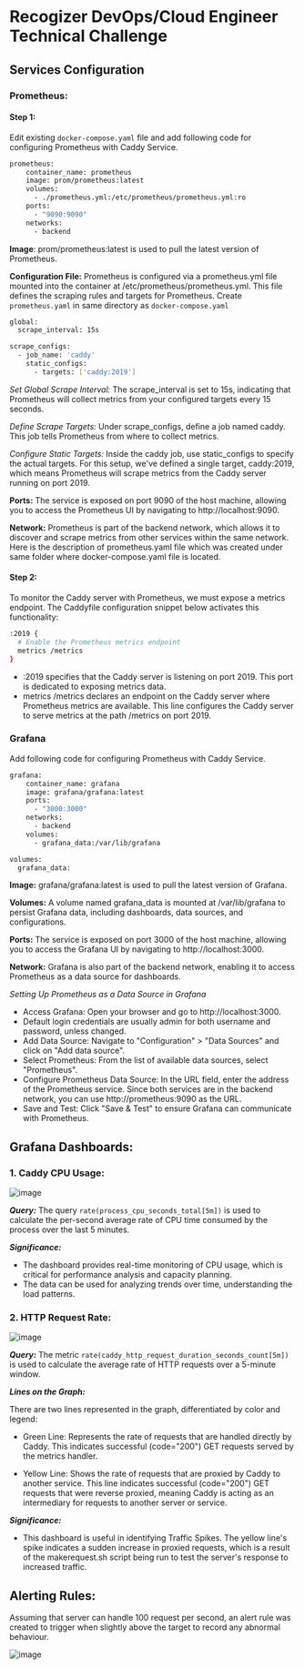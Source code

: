 # Recogizer DevOps/Cloud Engineer Technical Challenge

## Services Configuration
### Prometheus:

#### Step 1:

Edit existing `docker-compose.yaml` file and add following code for configuring Prometheus with Caddy Service.

```bash
prometheus:
    container_name: prometheus
    image: prom/prometheus:latest
    volumes:
      - ./prometheus.yml:/etc/prometheus/prometheus.yml:ro
    ports:
      - "9090:9090"
    networks:
      - backend
```
 
**Image**: prom/prometheus:latest is used to pull the latest version of Prometheus.

**Configuration File:** Prometheus is configured via a prometheus.yml file mounted into the container at /etc/prometheus/prometheus.yml. This file defines the scraping rules and targets for Prometheus. Create `prometheus.yaml` in same directory as `docker-compose.yaml`

```bash
global:
  scrape_interval: 15s

scrape_configs:
  - job_name: 'caddy'
    static_configs:
      - targets: ['caddy:2019']
```

*Set Global Scrape Interval:*
The scrape_interval is set to 15s, indicating that Prometheus will collect metrics from your configured targets every 15 seconds.

*Define Scrape Targets:*
Under scrape_configs, define a job named caddy. This job tells Prometheus from where to collect metrics.

*Configure Static Targets:*
Inside the caddy job, use static_configs to specify the actual targets. For this setup, we've defined a single target, caddy:2019, which means Prometheus will scrape metrics from the Caddy server running on port 2019.

**Ports:** The service is exposed on port 9090 of the host machine, allowing you to access the Prometheus UI by navigating to http://localhost:9090.

**Network:** Prometheus is part of the backend network, which allows it to discover and scrape metrics from other services within the same network. Here is the description of prometheus.yaml file which was created under same folder where docker-compose.yaml file is located.

#### Step 2:

To monitor the Caddy server with Prometheus, we must expose a metrics endpoint. The Caddyfile configuration snippet below activates this functionality:

```bash
:2019 {
  # Enable the Prometheus metrics endpoint
  metrics /metrics
}
```
- :2019 specifies that the Caddy server is listening on port 2019. This port is dedicated to exposing metrics data.
- metrics /metrics declares an endpoint on the Caddy server where Prometheus metrics are available. This line configures the Caddy server to serve metrics at the path /metrics on port 2019.


### Grafana

Add following code for configuring Prometheus with Caddy Service.

```bash
grafana:
    container_name: grafana
    image: grafana/grafana:latest
    ports:
      - "3000:3000"
    networks:
      - backend
    volumes:
      - grafana_data:/var/lib/grafana

volumes:
  grafana_data:

```

**Image:** grafana/grafana:latest is used to pull the latest version of Grafana.

**Volumes:** A volume named grafana_data is mounted at /var/lib/grafana to persist Grafana data, including dashboards, data sources, and configurations.

**Ports:** The service is exposed on port 3000 of the host machine, allowing you to access the Grafana UI by navigating to http://localhost:3000.

**Network:** Grafana is also part of the backend network, enabling it to access Prometheus as a data source for dashboards.

*Setting Up Prometheus as a Data Source in Grafana*
- Access Grafana: Open your browser and go to http://localhost:3000.
- Default login credentials are usually admin for both username and password, unless changed.
- Add Data Source: Navigate to "Configuration" > "Data Sources" and click on "Add data source".
- Select Prometheus: From the list of available data sources, select "Prometheus".
- Configure Prometheus Data Source: In the URL field, enter the address of the Prometheus service. Since both services are in the backend network, you can use http://prometheus:9090 as the URL.
- Save and Test: Click "Save & Test" to ensure Grafana can communicate with Prometheus.

## Grafana Dashboards:

### 1. Caddy CPU Usage:

![image](https://github.com/FatimaHassan/rg-devops-challenge/assets/26363688/bc482c1e-eb82-4bd7-9cc3-0e7c49a61ca4)

***Query:***
The query `rate(process_cpu_seconds_total[5m])` is used to calculate the per-second average rate of CPU time consumed by the process over the last 5 minutes. 

***Significance:***

- The dashboard provides real-time monitoring of CPU usage, which is critical for performance analysis and capacity planning.
- The data can be used for analyzing trends over time, understanding the load patterns.

### 2. HTTP Request Rate:

![image](https://github.com/FatimaHassan/rg-devops-challenge/assets/26363688/a15fd505-c605-49ec-ab48-5f60e2e4921d)

***Query:***
The metric `rate(caddy_http_request_duration_seconds_count[5m])` is used to calculate the average rate of HTTP requests over a 5-minute window.

***Lines on the Graph:***

There are two lines represented in the graph, differentiated by color and legend:

- Green Line: Represents the rate of requests that are handled directly by Caddy. This indicates successful (code="200") GET requests served by the metrics handler.

- Yellow Line: Shows the rate of requests that are proxied by Caddy to another service. This line indicates successful (code="200") GET requests that were reverse proxied, meaning Caddy is acting as an intermediary for requests to another server or service.

***Significance:***
- This dashboard is useful in identifying Traffic Spikes. The yellow line's spike indicates a sudden increase in proxied requests, which is a result of the makerequest.sh script being run to test the server's response to increased traffic.

## Alerting Rules:

Assuming that server can handle 100 request per second, an alert rule was created to trigger when slightly above the target to record any abnormal behaviour.

![image](https://github.com/FatimaHassan/rg-devops-challenge/assets/26363688/b4e2118d-6794-4c7e-b870-1f135a1283ae)

